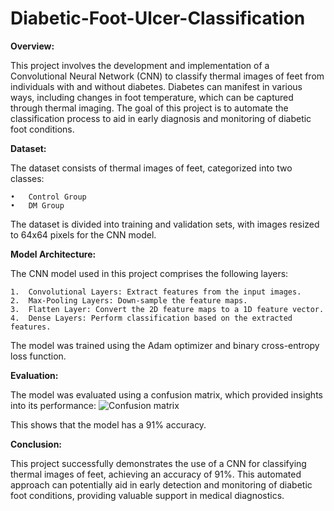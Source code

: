 # Diabetic-Foot-Ulcer-Classification

**Overview:**

This project involves the development and implementation of a Convolutional Neural Network (CNN) to classify thermal images of feet from individuals with and without diabetes. Diabetes can manifest in various ways, including changes in foot temperature, which can be captured through thermal imaging. The goal of this project is to automate the classification process to aid in early diagnosis and monitoring of diabetic foot conditions.


**Dataset:**

The dataset consists of thermal images of feet, categorized into two classes:

	•	Control Group
	•	DM Group

The dataset is divided into training and validation sets, with images resized to 64x64 pixels for the CNN model.


**Model Architecture:**

The CNN model used in this project comprises the following layers:

	1.	Convolutional Layers: Extract features from the input images.
	2.	Max-Pooling Layers: Down-sample the feature maps.
	3.	Flatten Layer: Convert the 2D feature maps to a 1D feature vector.
	4.	Dense Layers: Perform classification based on the extracted features.

The model was trained using the Adam optimizer and binary cross-entropy loss function.


**Evaluation:**

The model was evaluated using a confusion matrix, which provided insights into its performance:
![Confusion matrix](https://github.com/user-attachments/assets/3bff3adb-2683-466b-b4ae-a947387c87a5)

This shows that the model has a 91% accuracy.


**Conclusion:**

This project successfully demonstrates the use of a CNN for classifying thermal images of feet, achieving an accuracy of 91%. This automated approach can potentially aid in early detection and monitoring of diabetic foot conditions, providing valuable support in medical diagnostics.
